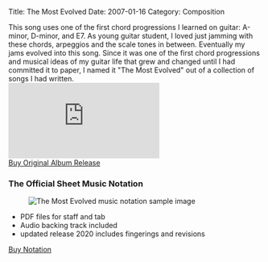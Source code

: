 Title: The Most Evolved
Date: 2007-01-16
Category: Composition
<!-- 
<style>
.vid-contain {
  margin: auto;
  width: 60%;
  border: 1px solid grey;
  padding: 10px;
}
article, div {
    padding: 20px;
}
</style> -->

<article>This song uses one of the first chord progressions I learned on guitar: A-minor, D-minor, and E7.  As young guitar student, I loved just jamming with these chords, arpeggios and the scale tones in between.  Eventually my jams evolved into this song.  Since it was one of the first chord progressions and musical ideas of my guitar life that grew and changed until I had committed it to paper, I named it "The Most Evolved" out of a collection of songs I had written.
</article>



<div class="vid-contain">
<div class="ratio ratio-4x3" >
<iframe src="https://www.youtube.com/embed/PHU-AJTn0I8?rel=0" title="YouTube video player" frameborder="0" allow="accelerometer; autoplay; clipboard-write; encrypted-media; gyroscope; picture-in-picture" allowfullscreen></iframe>
</div></div>


<div>
<script src="https://gumroad.com/js/gumroad.js"></script>
<a class="btn btn-outline-success" href="https://gum.co/nEAUq?wanted=true" >Buy Original Album Release</a></div>

### The Official Sheet Music Notation

<figure>
<img class="figure-img img-fluid rounded img-thumbnail" src="{static}/static/images/the most evolved notation image.jpg" alt="The Most Evolved music notation sample image">
<!-- <figcaption class="figure-caption">Sample Sheet Music Notation with Tablature.</figcaption> -->
</figure>

<ul><li> PDF files for staff and tab  <li> Audio backing track included </li>
<li> updated release 2020 includes fingerings and revisions </li></ul>

<script src="https://gumroad.com/js/gumroad.js"></script>
<a class="btn btn-outline-success" href="https://gum.co/the-most-evolved-tabs?wanted=true" >Buy Notation</a>

